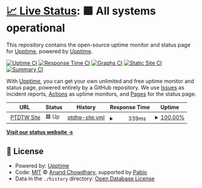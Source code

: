 # [📈 Live Status](https://upptime.github.io/upptime): <!--live status--> **🟩 All systems operational**

This repository contains the open-source uptime monitor and status page for [Upptime](https://upptime.js.org), powered by [Upptime](https://github.com/upptime/upptime).

[![Uptime CI](https://github.com/upptime/upptime/workflows/Uptime%20CI/badge.svg)](https://github.com/upptime/upptime/actions?query=workflow%3A%22Uptime+CI%22)
[![Response Time CI](https://github.com/upptime/upptime/workflows/Response%20Time%20CI/badge.svg)](https://github.com/upptime/upptime/actions?query=workflow%3A%22Response+Time+CI%22)
[![Graphs CI](https://github.com/upptime/upptime/workflows/Graphs%20CI/badge.svg)](https://github.com/upptime/upptime/actions?query=workflow%3A%22Graphs+CI%22)
[![Static Site CI](https://github.com/upptime/upptime/workflows/Static%20Site%20CI/badge.svg)](https://github.com/upptime/upptime/actions?query=workflow%3A%22Static+Site+CI%22)
[![Summary CI](https://github.com/upptime/upptime/workflows/Summary%20CI/badge.svg)](https://github.com/upptime/upptime/actions?query=workflow%3A%22Summary+CI%22)

With [Upptime](https://upptime.js.org), you can get your own unlimited and free uptime monitor and status page, powered entirely by a GitHub repository. We use [Issues](https://github.com/upptime/upptime/issues) as incident reports, [Actions](https://github.com/upptime/upptime/actions) as uptime monitors, and [Pages](https://upptime.github.io/upptime) for the status page.

<!--start: status pages-->
<!-- This summary is generated by Upptime (https://github.com/upptime/upptime) -->
<!-- Do not edit this manually, your changes will be overwritten -->
<!-- prettier-ignore -->
| URL | Status | History | Response Time | Uptime |
| --- | ------ | ------- | ------------- | ------ |
| <img alt="" src="https://icons.duckduckgo.com/ip3/ptdtw.fun.ico" height="13"> [PTDTW Site](https://ptdtw.fun) | 🟩 Up | [ptdtw-site.yml](https://github.com/kaobar00124/StatusPage/commits/HEAD/history/ptdtw-site.yml) | <details><summary><img alt="Response time graph" src="./graphs/ptdtw-site/response-time-week.png" height="20"> 339ms</summary><br><a href="https://upptime.github.io/upptime/history/ptdtw-site"><img alt="Response time 339" src="https://img.shields.io/endpoint?url=https%3A%2F%2Fraw.githubusercontent.com%2Fkaobar00124%2FStatusPage%2FHEAD%2Fapi%2Fptdtw-site%2Fresponse-time.json"></a><br><a href="https://upptime.github.io/upptime/history/ptdtw-site"><img alt="24-hour response time 339" src="https://img.shields.io/endpoint?url=https%3A%2F%2Fraw.githubusercontent.com%2Fkaobar00124%2FStatusPage%2FHEAD%2Fapi%2Fptdtw-site%2Fresponse-time-day.json"></a><br><a href="https://upptime.github.io/upptime/history/ptdtw-site"><img alt="7-day response time 339" src="https://img.shields.io/endpoint?url=https%3A%2F%2Fraw.githubusercontent.com%2Fkaobar00124%2FStatusPage%2FHEAD%2Fapi%2Fptdtw-site%2Fresponse-time-week.json"></a><br><a href="https://upptime.github.io/upptime/history/ptdtw-site"><img alt="30-day response time 339" src="https://img.shields.io/endpoint?url=https%3A%2F%2Fraw.githubusercontent.com%2Fkaobar00124%2FStatusPage%2FHEAD%2Fapi%2Fptdtw-site%2Fresponse-time-month.json"></a><br><a href="https://upptime.github.io/upptime/history/ptdtw-site"><img alt="1-year response time 339" src="https://img.shields.io/endpoint?url=https%3A%2F%2Fraw.githubusercontent.com%2Fkaobar00124%2FStatusPage%2FHEAD%2Fapi%2Fptdtw-site%2Fresponse-time-year.json"></a></details> | <details><summary><a href="https://upptime.github.io/upptime/history/ptdtw-site">100.00%</a></summary><a href="https://upptime.github.io/upptime/history/ptdtw-site"><img alt="All-time uptime 100.00%" src="https://img.shields.io/endpoint?url=https%3A%2F%2Fraw.githubusercontent.com%2Fkaobar00124%2FStatusPage%2FHEAD%2Fapi%2Fptdtw-site%2Fuptime.json"></a><br><a href="https://upptime.github.io/upptime/history/ptdtw-site"><img alt="24-hour uptime 100.00%" src="https://img.shields.io/endpoint?url=https%3A%2F%2Fraw.githubusercontent.com%2Fkaobar00124%2FStatusPage%2FHEAD%2Fapi%2Fptdtw-site%2Fuptime-day.json"></a><br><a href="https://upptime.github.io/upptime/history/ptdtw-site"><img alt="7-day uptime 100.00%" src="https://img.shields.io/endpoint?url=https%3A%2F%2Fraw.githubusercontent.com%2Fkaobar00124%2FStatusPage%2FHEAD%2Fapi%2Fptdtw-site%2Fuptime-week.json"></a><br><a href="https://upptime.github.io/upptime/history/ptdtw-site"><img alt="30-day uptime 100.00%" src="https://img.shields.io/endpoint?url=https%3A%2F%2Fraw.githubusercontent.com%2Fkaobar00124%2FStatusPage%2FHEAD%2Fapi%2Fptdtw-site%2Fuptime-month.json"></a><br><a href="https://upptime.github.io/upptime/history/ptdtw-site"><img alt="1-year uptime 100.00%" src="https://img.shields.io/endpoint?url=https%3A%2F%2Fraw.githubusercontent.com%2Fkaobar00124%2FStatusPage%2FHEAD%2Fapi%2Fptdtw-site%2Fuptime-year.json"></a></details>

<!--end: status pages-->

[**Visit our status website →**](https://upptime.github.io/upptime)

## 📄 License

- Powered by: [Upptime](https://github.com/upptime/upptime)
- Code: [MIT](./LICENSE) © [Anand Chowdhary](https://anandchowdhary.com), supported by [Pabio](https://pabio.com)
- Data in the `./history` directory: [Open Database License](https://opendatacommons.org/licenses/odbl/1-0/)
